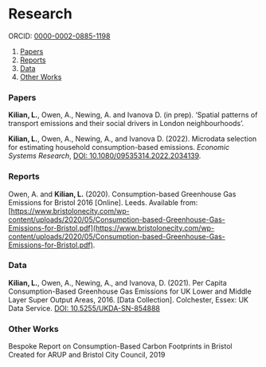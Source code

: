# Research

ORCID: [0000-0002-0885-1198](https://orcid.org/0000-0002-0885-1198)

1. [Papers](#papers)
2. [Reports](#reports)
3. [Data](#data)
4. [Other Works](#other_works)

### <a name="papers"></a> Papers

**Kilian, L.**, Owen, A., Newing, A. and Ivanova D. (in prep). ‘Spatial patterns of transport emissions and their social drivers in London neighbourhoods’.  

**Kilian, L.**, Owen, A., Newing, A., and Ivanova D. (2022). Microdata selection for estimating household consumption-based emissions. _Economic Systems Research_, [DOI: 10.1080/09535314.2022.2034139](https://www.tandfonline.com/doi/full/10.1080/09535314.2022.2034139).

### <a name="reports"></a> Reports

Owen, A. and **Kilian, L.** (2020). Consumption-based Greenhouse Gas Emissions for Bristol 2016 [Online]. Leeds. Available from: [https://www.bristolonecity.com/wp-content/uploads/2020/05/Consumption-based-Greenhouse-Gas-Emissions-for-Bristol.pdf](https://www.bristolonecity.com/wp-content/uploads/2020/05/Consumption-based-Greenhouse-Gas-Emissions-for-Bristol.pdf).

### <a name="data"></a> Data

**Kilian, L.**, Owen, A., Newing, A., and Ivanova, D. (2021). Per Capita Consumption-Based Greenhouse Gas Emissions for UK Lower and Middle Layer Super Output Areas, 2016. [Data Collection]. Colchester, Essex: UK Data Service. [DOI: 10.5255/UKDA-SN-854888](https://reshare.ukdataservice.ac.uk/854888/)

### <a name="other_works"></a> Other Works

Bespoke Report on Consumption-Based Carbon Footprints in Bristol Created for ARUP and Bristol City Council, 2019
